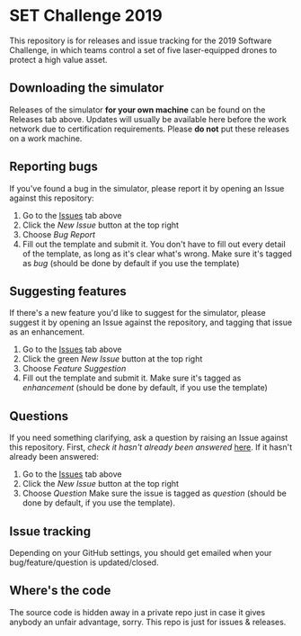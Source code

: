 # SET Challenge 2019
This repository is for releases and issue tracking for the 2019 Software Challenge, in which teams control a set of five laser-equipped drones to protect a high value asset.

## Downloading the simulator
Releases of the simulator **for your own machine** can be found on the Releases tab above. Updates will usually be available here before the work network due to certification requirements. Please **do not** put these releases on a work machine.

## Reporting bugs
If you've found a bug in the simulator, please report it by opening an Issue against this repository:
1. Go to the [Issues](https://github.com/MrBran4/SET-Challenge-2019/issues) tab above
2. Click the *New Issue* button at the top right
3. Choose *Bug Report*
4. Fill out the template and submit it.
You don't have to fill out every detail of the template, as long as it's clear what's wrong.
Make sure it's tagged as *bug* (should be done by default if you use the template)

## Suggesting features
If there's a new feature you'd like to suggest for the simulator, please suggest it by opening an Issue against the repository, and tagging that issue as an enhancement.
1. Go to the [Issues](https://github.com/MrBran4/SET-Challenge-2019/issues) tab above
2. Click the green *New Issue* button at the top right
3. Choose *Feature Suggestion*
4. Fill out the template and submit it.
Make sure it's tagged as *enhancement* (should be done by default, if you use the template)

## Questions
If you need something clarifying, ask a question by raising an Issue against this repository.
First, *check it hasn't already been answered* [here](https://github.com/MrBran4/SET-Challenge-Drone-Swarm/issues?q=label%3Aquestion).
If it hasn't already been answered:
1. Go to the [Issues](https://github.com/MrBran4/SET-Challenge-2019/issues) tab above
2. Click the *New Issue* button at the top right
3. Choose *Question*
Make sure the issue is tagged as *question* (should be done by default, if you use the template).

## Issue tracking
Depending on your GitHub settings, you should get emailed when your bug/feature/question is updated/closed.

## Where's the code
The source code is hidden away in a private repo just in case it gives anybody an unfair advantage, sorry. This repo is just for issues & releases.
